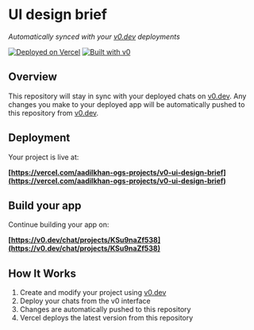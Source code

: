 # UI design brief

*Automatically synced with your [v0.dev](https://v0.dev) deployments*

[![Deployed on Vercel](https://img.shields.io/badge/Deployed%20on-Vercel-black?style=for-the-badge&logo=vercel)](https://vercel.com/aadilkhan-ogs-projects/v0-ui-design-brief)
[![Built with v0](https://img.shields.io/badge/Built%20with-v0.dev-black?style=for-the-badge)](https://v0.dev/chat/projects/KSu9naZf538)

## Overview

This repository will stay in sync with your deployed chats on [v0.dev](https://v0.dev).
Any changes you make to your deployed app will be automatically pushed to this repository from [v0.dev](https://v0.dev).

## Deployment

Your project is live at:

**[https://vercel.com/aadilkhan-ogs-projects/v0-ui-design-brief](https://vercel.com/aadilkhan-ogs-projects/v0-ui-design-brief)**

## Build your app

Continue building your app on:

**[https://v0.dev/chat/projects/KSu9naZf538](https://v0.dev/chat/projects/KSu9naZf538)**

## How It Works

1. Create and modify your project using [v0.dev](https://v0.dev)
2. Deploy your chats from the v0 interface
3. Changes are automatically pushed to this repository
4. Vercel deploys the latest version from this repository
